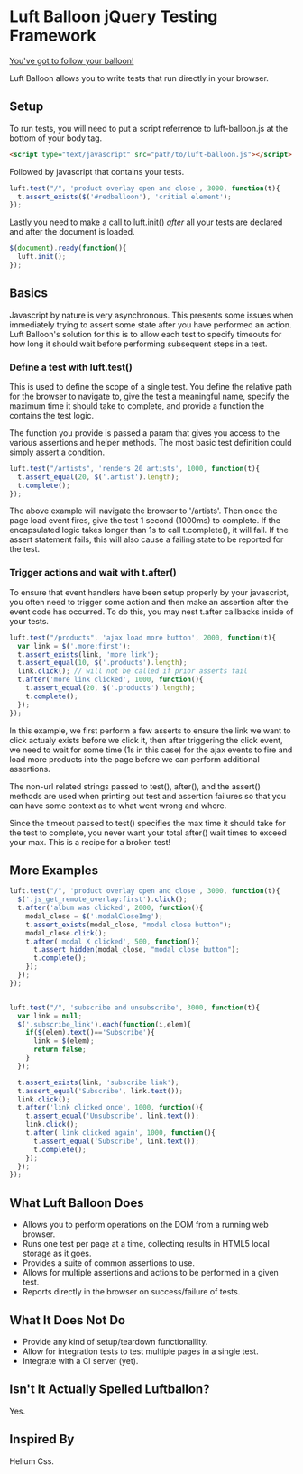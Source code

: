 # Luft Balloon jQuery Testing Framework
[mrshow]: http://www.youtube.com/watch?v=c6BvdpR6V3g
[You've got to follow your balloon!][mrshow]

Luft Balloon allows you to write tests that run directly in your browser.

## Setup

To run tests, you will need to put a script referrence to luft-balloon.js at the bottom of your body tag.

``` html
<script type="text/javascript" src="path/to/luft-balloon.js"></script>
```

Followed by javascript that contains your tests.

``` javascript
luft.test("/", 'product overlay open and close', 3000, function(t){
  t.assert_exists($('#redballoon'), 'critial element');
});
```

Lastly you need to make a call to luft.init() *after* all your tests are declared and after the document is loaded.

``` javascript
$(document).ready(function(){
  luft.init();
});
```

## Basics

Javascript by nature is very asynchronous.  This presents some issues when immediately trying to assert some state after you have performed an action.  Luft Balloon's solution for this is to allow each test to specify timeouts for how long it should wait before performing subsequent steps in a test.

### Define a test with luft.test()

This is used to define the scope of a single test.  You define the relative path for the browser to navigate to, give the test a meaningful name, specify the maximum time it should take to complete, and provide a function the contains the test logic.

The function you provide is passed a param that gives you access to the various assertions and helper methods.  The most basic test definition could simply assert a condition.

``` javascript
luft.test("/artists", 'renders 20 artists', 1000, function(t){
  t.assert_equal(20, $('.artist').length);
  t.complete();
});
```

The above example will navigate the browser to '/artists'.  Then once the page load event fires, give the test 1 second (1000ms) to complete.  If the encapsulated logic takes longer than 1s to call t.complete(), it will fail.  If the assert statement fails, this will also cause a failing state to be reported for the test.

### Trigger actions and wait with t.after()

To ensure that event handlers have been setup properly by your javascript, you often need to trigger some action and then make an assertion after the event code has occurred.  To do this, you may nest t.after callbacks inside of your tests.

``` javascript
luft.test("/products", 'ajax load more button', 2000, function(t){
  var link = $('.more:first');
  t.assert_exists(link, 'more link');
  t.assert_equal(10, $('.products').length);
  link.click(); // will not be called if prior asserts fail
  t.after('more link clicked', 1000, function(){
    t.assert_equal(20, $('.products').length);
    t.complete();
  });
});
```

In this example, we first perform a few asserts to ensure the link we want to click actualy exists before we click it, then after triggering the click event, we need to wait for some time (1s in this case) for the ajax events to fire and load more products into the page before we can perform additional assertions.

The non-url related strings passed to test(), after(), and the assert() methods are used when printing out test and assertion failures so that you can have some context as to what went wrong and where.

Since the timeout passed to test() specifies the max time it should take for the test to complete, you never want your total after() wait times to exceed your max.  This is a recipe for a broken test!

## More Examples

``` javascript
luft.test("/", 'product overlay open and close', 3000, function(t){
  $('.js_get_remote_overlay:first').click();
  t.after('album was clicked', 2000, function(){
    modal_close = $('.modalCloseImg');
    t.assert_exists(modal_close, "modal close button");
    modal_close.click();
    t.after('modal X clicked', 500, function(){
      t.assert_hidden(modal_close, "modal close button");
      t.complete();
    });
  });
});


luft.test("/", 'subscribe and unsubscribe', 3000, function(t){
  var link = null;
  $('.subscribe_link').each(function(i,elem){
    if($(elem).text()=='Subscribe'){
      link = $(elem);
      return false;
    }
  });

  t.assert_exists(link, 'subscribe link');
  t.assert_equal('Subscribe', link.text());
  link.click();
  t.after('link clicked once', 1000, function(){
    t.assert_equal('Unsubscribe', link.text());
    link.click();
    t.after('link clicked again', 1000, function(){
      t.assert_equal('Subscribe', link.text());
      t.complete();
    });
  });
});
```


## What Luft Balloon Does

* Allows you to perform operations on the DOM from a running web browser.
* Runs one test per page at a time, collecting results in HTML5 local storage as it goes.
* Provides a suite of common assertions to use.
* Allows for multiple assertions and actions to be performed in a given test.
* Reports directly in the browser on success/failure of tests.

## What It Does Not Do

* Provide any kind of setup/teardown functionallity.
* Allow for integration tests to test multiple pages in a single test.
* Integrate with a CI server (yet).

## Isn't It Actually Spelled Luftballon?

Yes.

## Inspired By

Helium Css.

